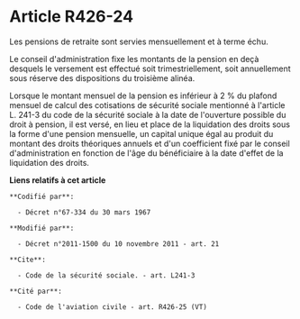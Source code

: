 # Article R426-24

Les pensions de retraite sont servies mensuellement et à terme échu.

Le conseil d'administration fixe les montants de la pension en deçà desquels le versement est effectué soit
trimestriellement, soit annuellement sous réserve des dispositions du troisième alinéa.

Lorsque le montant mensuel de la pension es inférieur à 2 % du plafond mensuel de calcul des cotisations de sécurité sociale
mentionné à l'article L. 241-3 du code de la sécurité sociale à la date de l'ouverture possible du droit à pension, il est
versé, en lieu et place de la liquidation des droits sous la forme d'une pension mensuelle, un capital unique égal au produit
du montant des droits théoriques annuels et d'un coefficient fixé par le conseil d'administration en fonction de l'âge du
bénéficiaire à la date d'effet de la liquidation des droits.

**Liens relatifs à cet article**

	**Codifié par**:

	  - Décret n°67-334 du 30 mars 1967

	**Modifié par**:

	  - Décret n°2011-1500 du 10 novembre 2011 - art. 21

	**Cite**:

	  - Code de la sécurité sociale. - art. L241-3

	**Cité par**:

	  - Code de l'aviation civile - art. R426-25 (VT)
